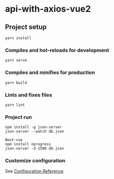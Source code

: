 # api-with-axios-vue2

## Project setup
```
yarn install
```

### Compiles and hot-reloads for development
```
yarn serve
```

### Compiles and minifies for production
```
yarn build
```

### Lints and fixes files
```
yarn lint
```
### Project run
```
npm install -g json-server
json-server --watch db.json

Next-vue 
npm install nprogress
json-server -d 1500 db.json 
```


### Customize configuration
See [Configuration Reference](https://cli.vuejs.org/config/).
